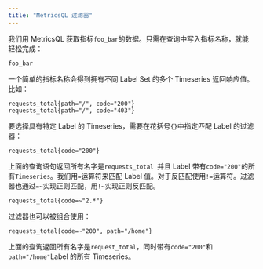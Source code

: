 ```yaml
---
title: "MetricsQL 过滤器"
---
```



我们用 MetricsQL 获取指标`foo_bar`的数据。只需在查询中写入指标名称，就能轻松完成：

```
foo_bar
```

一个简单的指标名称会得到拥有不同 Label Set 的多个 Timeseries 返回响应值。比如：

```
requests_total{path="/", code="200"} 
requests_total{path="/", code="403"}
```

要选择具有特定 Label 的 Timeseries，需要在花括号`{}`中指定匹配 Label 的过滤器：

```
requests_total{code="200"}
```

上面的查询语句返回所有名字是`requests_total `并且 Label 带有`code="200"`的所有`Timeseries`。我们用`=`运算符来匹配 Label 值。对于反匹配使用`!=`运算符。过滤器也通过`=~`实现正则匹配，用`!~`实现正则反匹配。

```
requests_total{code=~"2.*"}
```

过滤器也可以被组合使用：

```
requests_total{code=~"200", path="/home"}
```

上面的查询返回所有名字是`request_total`，同时带有`code="200"`和`path="/home"`Label 的所有 Timeseries。
